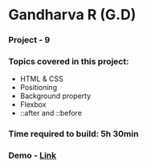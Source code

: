# Gandharva R (G.D)

### Project - 9

### Topics covered in this project:

- HTML & CSS
- Positioning
- Background property
- Flexbox
- ::after and ::before


### Time required to build: 5h 30min

### Demo - [Link](https://gd-project-1.netlify.app/)

